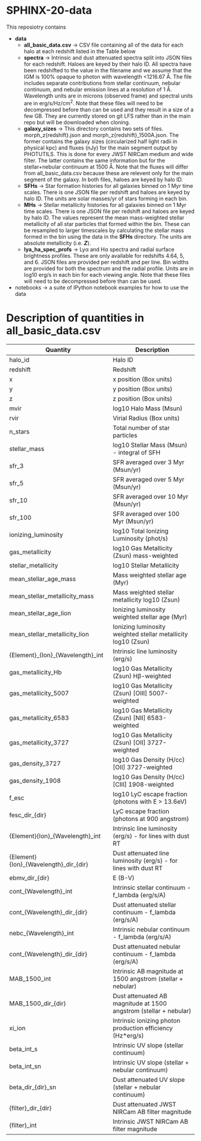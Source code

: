 # SPHINX-20-data

This reposiotry contains 
- **data**
    - **all_basic_data.csv** &rarr; CSV file containing all of the data for each halo at each redshift listed in the Table below
    - **spectra** &rarr; Intrinsic and dust attenuated spectra split into JSON files for each redshift. Haloes are keyed by their halo ID. All spectra have been redshifted to the value in the filename and we assume that the IGM is 100% opaque to photon with wavelength <1216.67 &#8491;. The file includes separate contributions from stellar continuum, nebular continuum, and nebular emission lines at a resolution of 1 &#8491;. Wavelength units are in microns (observed frame) and spectral units are in erg/s/Hz/cm<sup>2</sup>. Note that these files will need to be decompressed before than can be used and they result in a size of a few GB. They are currently stored on git LFS rather than in the main repo but will be downloaded when cloning. 
    - **galaxy_sizes** &rarr; This directory contains two sets of files. morph\_z{redshift}.json and morph\_z{redshift}\_1500A.json. The former contains the galaxy sizes (circularized half light radii in physical kpc) and fluxes (nJy) for the main segment output by PHOTUTILS. This is done for every JWST NIRCam medium and wide filter. The latter contains the same information but for the stellar+nebular continuum at 1500 &#8491;.  Note that the fluxes will differ from all_basic_data.csv because these are relevent only for the main segment of the galaxy. In both files, haloes are keyed by halo ID.
    - **SFHs** &rarr; Star formation histories for all galaxies binned on 1 Myr time scales. There is one JSON file per redshift and haloes are keyed by halo ID. The units are solar masses/yr of stars forming in each bin.
    - **MHs** &rarr; Stellar metallicity histories for all galaxies binned on 1 Myr time scales. There is one JSON file per redshift and haloes are keyed by halo ID. The values represent the mean mass-weighted stellar metallicity of all star particles that formed within the bin. These can be resampled to larger timescales by calculating the stellar mass formed in the bin using the data in the **SFHs** directory. The units are absolute metallicity (i.e. ***Z***).
    - **lya_ha_spec_profs** &rarr; Ly&alpha; and H&alpha; spectra and radial surface brightness profiles. These are only available for redshifts 4.64, 5, and 6. JSON files are provided per redshift and per line. Bin widths are provided for both the spectrum and the radial profile. Units are in log10 erg/s in each bin for each viewing angle. Note that these files will need to be decompressed before than can be used. 
- notebooks &rarr; a suite of IPython notebook examples for how to use the data

<!-- What's uploaded now?
- Various galaxy properties (i.e. SFRs, masses, metallicities)
- Intrinsic and dust attenuated emission line luminosities
- Intrinsic and dust attenuated stellar continua
- Galaxy sizes and magnitudes
- Escape fractions
- UV slopes (dust attenuated)
- E(B-V) assuming an SMC dust model from Gordon 2003
- Full spectra. These care compressed and stored in in the data/spectra directory (note that they decompress to >2Gb). These are json files where the key represents the halo ID. Wavelengths are stored in microns and fluxes are stored in log10(f_nu). We store stellar, nebular, and line components separately. We provide the intrinsic spectrum as well as the spectrum along 10 sightlines accounting for dust. The spectra have all been shifted to their relevant redshift.
- Lya spectra, spatial profiles (z=4.64, 5.0, and 6 only) 
- Ha spectra, spatial profiles (z=4.64, 5.0, and 6 only) 
- Nebular continua  
- JWST filter magnitudes -->

# Description of quantities in **all_basic_data.csv**
| Quantity | Description |
| ----------- | ----------- |
| halo\_id | Halo ID |
| redshift | Redshift | 
| x | x position (Box units) |
| y | y position (Box units) |
| z | z position (Box units) |
| mvir | log10 Halo Mass (Msun) |
| rvir | Virial Radius (Box units) |
| n\_stars | Total number of star particles |
| stellar\_mass | log10 Stellar Mass (Msun) - integral of SFH |
| sfr\_3 | SFR averaged over 3 Myr (Msun/yr) |
| sfr\_5 | SFR averaged over 5 Myr (Msun/yr) |
| sfr\_10 | SFR averaged over 10 Myr (Msun/yr) |
| sfr\_100 | SFR averaged over 100 Myr (Msun/yr) |
| ionizing\_luminosity | log10 Total Ionizing Luminosity (phot/s) |
| gas\_metallicity | log10 Gas Metallicity (Zsun) mass-weighted |
| stellar\_metallicity | log10 Stellar Metallicity |
| mean\_stellar\_age\_mass | Mass weighted stellar age (Myr) |
| mean\_stellar\_metallicity\_mass | Mass weighted stellar metallicity log10 (Zsun) |
| mean\_stellar\_age\_lion | Ionizing luminosity weighted stellar age (Myr) |
| mean\_stellar\_metallicity\_lion | Ionizing luminosity weighted stellar metallicity log10 (Zsun) |
| {Element}\_{Ion}\_{Wavelength}\_int | Intrinsic line luminosity (erg/s)  |
| gas\_metallicity\_Hb | log10 Gas Metallicity (Zsun) H&beta;-weighted |
| gas\_metallicity\_5007 | log10 Gas Metallicity (Zsun) [OIII] 5007-weighted |
| gas\_metallicity\_6583 | log10 Gas Metallicity (Zsun) [NII] 6583-weighted |
| gas\_metallicity\_3727 | log10 Gas Metallicity (Zsun) [OII] 3727-weighted |
| gas\_density\_3727 | log10 Gas Density (H/cc) [OII] 3727-weighted |
| gas\_density\_1908 | log10 Gas Density (H/cc) [CIII] 1908-weighted |
| f\_esc | log10 LyC escape fraction (photons with E > 13.6eV) |
| fesc\_dir\_{dir} | LyC escape fraction (photons at 900 angstrom) |
| {Element}{Ion}\_{Wavelength}\_int | Intrinsic line luminosity (erg/s) - for lines with dust RT |
| {Element}{Ion}\_{Wavelength}\_dir\_{dir} | Dust attenuated line luminosity (erg/s) - for lines with dust RT |
| ebmv\_dir\_{dir} | E (B-V) |
| cont\_{Wavelength}_int | Intrinsic stellar continuum - f_lambda (erg/s/A) |
| cont\_{Wavelength}\_dir\_{dir} | Dust attenuated stellar continuum - f_lambda (erg/s/A) |
| nebc\_{Wavelength}\_int | Intrinsic nebular continuum - f_lambda (erg/s/A) |
| cont\_{Wavelength}\_dir\_{dir} | Dust attenuated nebular continuum - f_lambda (erg/s/A) |
| MAB_1500\_int | Intrinsic AB magnitude at 1500 angstrom (stellar + nebular) |
| MAB_1500\_dir\_{dir} | Dust attenuated AB magnitude at 1500 angstrom (stellar + nebular) |
| xi\_ion | Intrinsic ionizing photon production efficiency (Hz*erg/s) |
| beta\_int\_s | Intrinsic UV slope  (stellar continuum) |
| beta\_int\_sn | Intrinsic UV slope  (stellar + nebular continuum) |
| beta\_dir\_{dir}\_sn | Dust attenuated UV slope (stellar + nebular continuum) |
| {filter}\_dir\_{dir} | Dust attenuated JWST NIRCam AB filter magnitude |
| {filter}\_int | Intrinsic JWST NIRCam AB filter magnitude |

